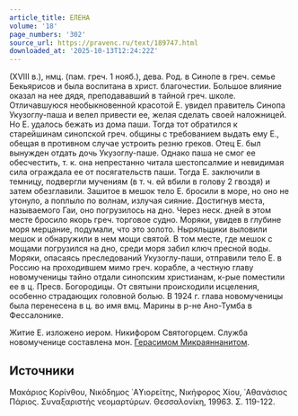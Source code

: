 ```yaml
---
article_title: ЕЛЕНА
volume: '18'
page_numbers: '302'
source_url: https://pravenc.ru/text/189747.html
downloaded_at: '2025-10-13T12:24:22Z'
---
```


(XVIII в.), нмц. (пам. греч. 1 нояб.), дева. Род. в Синопе в греч. семье Бекьярисов и была воспитана в христ. благочестии. Большое влияние оказал на нее дядя, преподававший в тайной греч. школе. Отличавшуюся необыкновенной красотой Е. увидел правитель Синопа Укузоглу-паша и велел привести ее, желая сделать своей наложницей. Но Е. удалось бежать из дома паши. Тогда тот обратился к старейшинам синопской греч. общины с требованием выдать ему Е., обещая в противном случае устроить резню греков. Отец Е. был вынужден отдать дочь Укузоглу-паше. Однако паша не смог ее обесчестить, т. к. она непрестанно читала шестопсалмие и невидимая сила ограждала ее от посягательств паши. Тогда Е. заключили в темницу, подвергли мучениям (в т. ч. ей вбили в голову 2 гвоздя) и затем обезглавили. Зашитое в мешок тело Е. бросили в море, но оно не утонуло, а поплыло по волнам, излучая сияние. Достигнув места, называемого Гаи, оно погрузилось на дно. Через неск. дней в этом месте бросило якорь греч. торговое судно. Моряки, увидев в глубине моря мерцание, подумали, что это золото. Ныряльщики выловили мешок и обнаружили в нем мощи святой. В том месте, где мешок с мощами погрузился на дно, среди моря забил ключ пресной воды. Моряки, опасаясь преследований Укузоглу-паши, отправили тело Е. в Россию на проходившем мимо греч. корабле, а честную главу новомученицы тайно отдали синопским христианам, к-рые поместили ее в ц. Пресв. Богородицы. От святыни происходили исцеления, особенно страдающих головной болью. В 1924 г. глава новомученицы была перенесена в ц. во имя вмц. Марины в р-не Ано-Тумба в Фессалонике.

Житие Е. изложено иером. Никифором Святогорцем. Служба новомученице составлена мон. [Герасимом Микраяннанитом](<https://pravenc.ru/text/Герасим Микраяннанит.html>).

## Источники

Μακάριος Κορίνθου, Νικόδημος ᾿Αϒιορείτης, Νικήφορος Χίου, ᾿Αθανάσιος Πάριος. Συναξαριστής νεομαρτύρων. Θεσσαλονίκη, 19963. 
Σ. 119-122.
